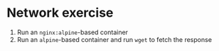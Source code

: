 # Network exercise

1. Run an `nginx:alpine`-based container
2. Run an `alpine`-based container and run `wget` to fetch the response
